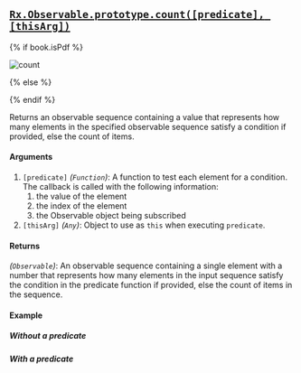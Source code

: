 ## [`Rx.Observable.prototype.count([predicate], [thisArg])`](https://github.com/Reactive-Extensions/RxJS/blob/master/src/core/linq/observable/count.js)

{% if book.isPdf %}

![count](http://reactivex.io/documentation/operators/images/Count.png)

{% else %}

<rx-marbles key="count"></rx-marbles>

{% endif %}

Returns an observable sequence containing a value that represents how many elements in the specified observable sequence satisfy a condition if provided, else the count of items.

#### Arguments
1. `[predicate]` *(`Function`)*: A function to test each element for a condition.  The callback is called with the following information:
    1. the value of the element
    2. the index of the element
    3. the Observable object being subscribed
2. `[thisArg]` *(`Any`)*: Object to use as `this` when executing `predicate`.

#### Returns
*(`Observable`)*: An observable sequence containing a single element with a number that represents how many elements in the input sequence satisfy the condition in the predicate function if provided, else the count of items in the sequence.

#### Example

##### Without a predicate

[](http://jsbin.com/xubalo/1/embed?js,console)

##### With a predicate

[](http://jsbin.com/vedid/1/embed?js,console)
